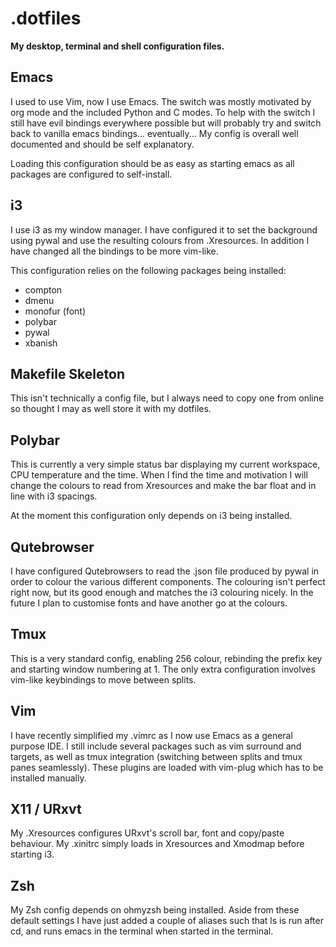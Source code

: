 # .dotfiles

**My desktop, terminal and shell configuration files.**

## Emacs

I used to use Vim, now I use Emacs. The switch was mostly motivated by org mode and the included Python and C modes. To help with the switch I still have evil bindings everywhere possible but will probably try and switch back to vanilla emacs bindings... eventually... My config is overall well documented and should be self explanatory.

Loading this configuration should be as easy as starting emacs as all packages are configured to self-install.

## i3

I use i3 as my window manager. I have configured it to set the background using pywal and use the resulting colours from .Xresources. In addition I have changed all the bindings to be more vim-like.

This configuration relies on the following packages being installed:
- compton
- dmenu
- monofur (font)
- polybar
- pywal
- xbanish

## Makefile Skeleton

This isn't technically a config file, but I always need to copy one from online so thought I may as well store it with my dotfiles.

## Polybar

This is currently a very simple status bar displaying my current workspace, CPU temperature and the time. When I find the time and motivation I will change the colours to read from Xresources and make the bar float and in line with i3 spacings.

At the moment this configuration only depends on i3 being installed.

## Qutebrowser

I have configured Qutebrowsers to read the .json file produced by pywal in order to colour the various different components. The colouring isn't perfect right now, but its good enough and matches the i3 colouring nicely. In the future I plan to customise fonts and have another go at the colours.

## Tmux

This is a very standard config, enabling 256 colour, rebinding the prefix key and starting window numbering at 1. The only extra configuration involves vim-like keybindings to move between splits.

## Vim

I have recently simplified my .vimrc as I now use Emacs as a general purpose IDE. I still include several packages such as vim surround and targets, as well as tmux integration (switching between splits and tmux panes seamlessly). These plugins are loaded with vim-plug which has to be installed manually. 

## X11 / URxvt

My .Xresources configures URxvt's scroll bar, font and copy/paste behaviour.
My .xinitrc simply loads in Xresources and Xmodmap before starting i3.

## Zsh

My Zsh config depends on ohmyzsh being installed. Aside from these default settings I have just added a couple of aliases such that ls is run after cd, and runs emacs in the terminal when started in the terminal.
